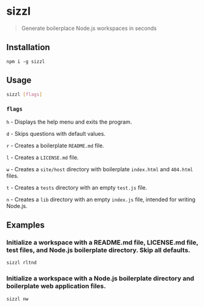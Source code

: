 # sizzl
> Generate boilerplace Node.js workspaces in seconds

## Installation
```
npm i -g sizzl
```

## Usage
```bash
sizzl [flags]
```

### `flags`

`h` - Displays the help menu and exits the program.

`d` - Skips questions with default values.

`r` - Creates a boilerplate `README.md` file.

`l` - Creates a `LICENSE.md` file.

`w` - Creates a `site/host` directory with boilerplate `index.html` and `404.html` files.

`t` - Creates a `tests` directory with an empty `test.js` file.

`n` - Creates a `lib` directory with an empty `index.js` file, intended for writing Node.js.

## Examples

### Initialize a workspace with a README.md file, LICENSE.md file, test files, and Node.js boilerplate directory. Skip all defaults.

```bash
sizzl rltnd
```

### Initialize a workspace with a Node.js boilerplate directory and boilerplate web application files.

```bash
sizzl nw
```